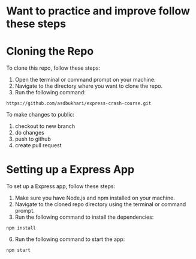 # Want to practice and improve follow these steps

# Cloning the Repo

To clone this repo, follow these steps:

1. Open the terminal or command prompt on your machine.
2. Navigate to the directory where you want to clone the repo.
3. Run the following command:
```
https://github.com/asdbukhari/express-crash-course.git
```

To make changes to public:

1. checkout to new branch 
2. do changes
3. push to github
4. create pull request 

# Setting up a Express App

To set up a Express app, follow these steps:


1. Make sure you have Node.js and npm installed on your machine.
2. Navigate to the cloned repo directory using the terminal or command prompt.
3. Run the following command to install the dependencies:
```
npm install
```
6. Run the following command to start the app:
```
npm start
```
